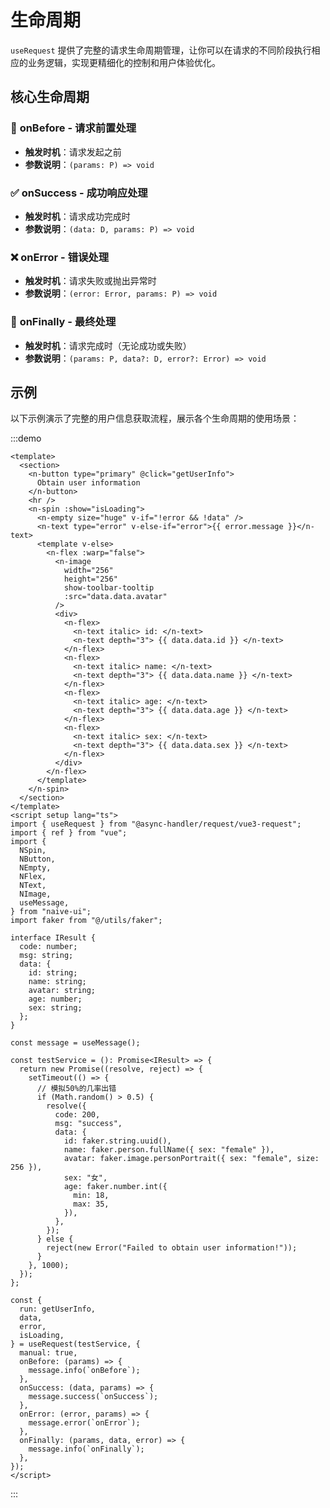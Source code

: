 # 生命周期

`useRequest` 提供了完整的请求生命周期管理，让你可以在请求的不同阶段执行相应的业务逻辑，实现更精细化的控制和用户体验优化。

## 核心生命周期

### 🚀 **onBefore** - 请求前置处理

- **触发时机**：请求发起之前
- **参数说明**：`(params: P) => void`

### ✅ **onSuccess** - 成功响应处理

- **触发时机**：请求成功完成时
- **参数说明**：`(data: D, params: P) => void`

### ❌ **onError** - 错误处理

- **触发时机**：请求失败或抛出异常时
- **参数说明**：`(error: Error, params: P) => void`

### 🏁 **onFinally** - 最终处理

- **触发时机**：请求完成时（无论成功或失败）
- **参数说明**：`(params: P, data?: D, error?: Error) => void`

## 示例

以下示例演示了完整的用户信息获取流程，展示各个生命周期的使用场景：

:::demo

```vue
<template>
  <section>
    <n-button type="primary" @click="getUserInfo">
      Obtain user information
    </n-button>
    <hr />
    <n-spin :show="isLoading">
      <n-empty size="huge" v-if="!error && !data" />
      <n-text type="error" v-else-if="error">{{ error.message }}</n-text>
      <template v-else>
        <n-flex :warp="false">
          <n-image
            width="256"
            height="256"
            show-toolbar-tooltip
            :src="data.data.avatar"
          />
          <div>
            <n-flex>
              <n-text italic> id: </n-text>
              <n-text depth="3"> {{ data.data.id }} </n-text>
            </n-flex>
            <n-flex>
              <n-text italic> name: </n-text>
              <n-text depth="3"> {{ data.data.name }} </n-text>
            </n-flex>
            <n-flex>
              <n-text italic> age: </n-text>
              <n-text depth="3"> {{ data.data.age }} </n-text>
            </n-flex>
            <n-flex>
              <n-text italic> sex: </n-text>
              <n-text depth="3"> {{ data.data.sex }} </n-text>
            </n-flex>
          </div>
        </n-flex>
      </template>
    </n-spin>
  </section>
</template>
<script setup lang="ts">
import { useRequest } from "@async-handler/request/vue3-request";
import { ref } from "vue";
import {
  NSpin,
  NButton,
  NEmpty,
  NFlex,
  NText,
  NImage,
  useMessage,
} from "naive-ui";
import faker from "@/utils/faker";

interface IResult {
  code: number;
  msg: string;
  data: {
    id: string;
    name: string;
    avatar: string;
    age: number;
    sex: string;
  };
}

const message = useMessage();

const testService = (): Promise<IResult> => {
  return new Promise((resolve, reject) => {
    setTimeout(() => {
      // 模拟50%的几率出错
      if (Math.random() > 0.5) {
        resolve({
          code: 200,
          msg: "success",
          data: {
            id: faker.string.uuid(),
            name: faker.person.fullName({ sex: "female" }),
            avatar: faker.image.personPortrait({ sex: "female", size: 256 }),
            sex: "女",
            age: faker.number.int({
              min: 18,
              max: 35,
            }),
          },
        });
      } else {
        reject(new Error("Failed to obtain user information!"));
      }
    }, 1000);
  });
};

const {
  run: getUserInfo,
  data,
  error,
  isLoading,
} = useRequest(testService, {
  manual: true,
  onBefore: (params) => {
    message.info(`onBefore`);
  },
  onSuccess: (data, params) => {
    message.success(`onSuccess`);
  },
  onError: (error, params) => {
    message.error(`onError`);
  },
  onFinally: (params, data, error) => {
    message.info(`onFinally`);
  },
});
</script>
```

:::
